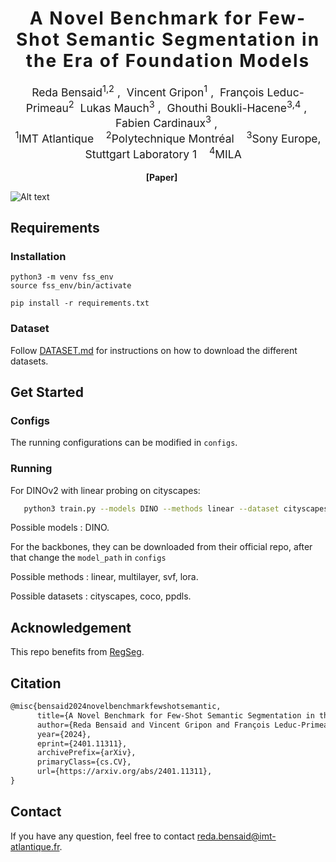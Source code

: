 <h1 align='center' style="text-align:center; font-weight:bold; font-size:2.0em;letter-spacing:2.0px;"> A Novel Benchmark for Few-Shot Semantic Segmentation in the Era of Foundation Models </h1>

<p align='center' style="text-align:center;font-size:1.25em;">
    <a href="https://scholar.google.com/citations?user=InQw64sAAAAJ&hl=fr" target="_blank" style="text-decoration: none;">Reda Bensaid<sup>1,2</sup></a>&nbsp;,&nbsp;
    <a href="https://scholar.google.com/citations?user=n3IKEqgAAAAJ&hl=fr" target="_blank" style="text-decoration: none;">Vincent Gripon<sup>1</sup></a>&nbsp;,&nbsp;
    <a href="https://scholar.google.ca/citations?user=SQrTW_kAAAAJ&hl=en" target="_blank" style="text-decoration: none;">François Leduc-Primeau<sup>2</sup></a>&nbsp;
    <a href="https://scholar.google.com/citations?user=ivJ6Tf8AAAAJ&hl=de" target="_blank" style="text-decoration: none;">Lukas Mauch<sup>3</sup></a>&nbsp;,&nbsp;
    <a href="https://scholar.google.fr/citations?user=FwjpGsgAAAAJ&hl=fr" target="_blank" style="text-decoration: none;">Ghouthi Boukli-Hacene<sup>3,4</sup></a>&nbsp;,&nbsp;
    <a href="https://scholar.google.com/citations?user=UFl8n4gAAAAJ&hl=de" target="_blank" style="text-decoration: none;">Fabien Cardinaux<sup>3</sup></a>&nbsp;,&nbsp;
	<br>
<sup>1</sup>IMT Atlantique&nbsp;&nbsp;&nbsp;
<sup>2</sup>Polytechnique Montréal&nbsp;&nbsp;&nbsp;
<sup>3</sup>Sony Europe, Stuttgart Laboratory 1&nbsp;&nbsp;&nbsp;
<sup>4</sup>MILA&nbsp;&nbsp;&nbsp;

</p>

<p align='center';>

</p>
<p align='center' style="text-align:center;font-size:2.5 em;">
<b>
    <a href="https://arxiv.org/abs/2401.11311" target="_blank" style="text-decoration: none;">[Paper]</a>&nbsp;&nbsp;&nbsp;&nbsp;&nbsp;&nbsp;
</b>
</p>


![Alt text](static/main_figure.png)

## Requirements
### Installation
```
python3 -m venv fss_env
source fss_env/bin/activate

pip install -r requirements.txt
```

### Dataset
Follow [DATASET.md](DATASET.md) for instructions on how to download the different datasets.

## Get Started
### Configs
The running configurations can be modified in `configs`. 

### Running
For DINOv2 with linear probing on cityscapes:
```bash
   python3 train.py --models DINO --methods linear --dataset cityscapes --nb-shots 1 --lr 0.2
```
Possible models : DINO.

For the backbones, they can be downloaded from their official repo, after that change the `model_path` in `configs`

Possible methods : linear, multilayer, svf, lora.

Possible datasets : cityscapes, coco, ppdls.


## Acknowledgement

This repo benefits from [RegSeg](https://github.com/RolandGao/RegSeg).

## Citation
```latex
@misc{bensaid2024novelbenchmarkfewshotsemantic,
      title={A Novel Benchmark for Few-Shot Semantic Segmentation in the Era of Foundation Models}, 
      author={Reda Bensaid and Vincent Gripon and François Leduc-Primeau and Lukas Mauch and Ghouthi Boukli Hacene and Fabien Cardinaux},
      year={2024},
      eprint={2401.11311},
      archivePrefix={arXiv},
      primaryClass={cs.CV},
      url={https://arxiv.org/abs/2401.11311}, 
}
```

## Contact

If you have any question, feel free to contact reda.bensaid@imt-atlantique.fr.
